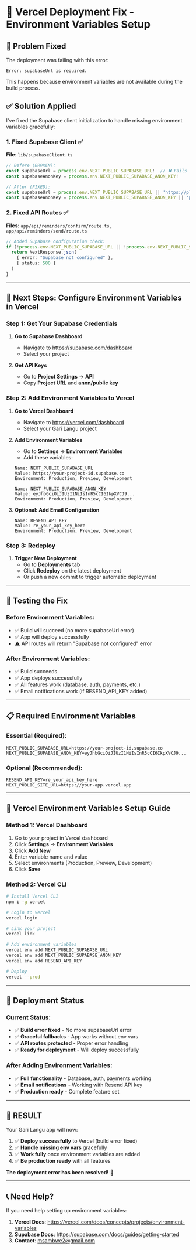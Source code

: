 # 🚀 Vercel Deployment Fix - Environment Variables Setup

## 🔧 **Problem Fixed**

The deployment was failing with this error:
```
Error: supabaseUrl is required.
```

This happens because environment variables are not available during the build process.

## ✅ **Solution Applied**

I've fixed the Supabase client initialization to handle missing environment variables gracefully:

### **1. Fixed Supabase Client** ✅
**File**: `lib/supabaseClient.ts`
```typescript
// Before (BROKEN):
const supabaseUrl = process.env.NEXT_PUBLIC_SUPABASE_URL!  // ❌ Fails if undefined
const supabaseAnonKey = process.env.NEXT_PUBLIC_SUPABASE_ANON_KEY!

// After (FIXED):
const supabaseUrl = process.env.NEXT_PUBLIC_SUPABASE_URL || 'https://placeholder.supabase.co'  // ✅ Fallback
const supabaseAnonKey = process.env.NEXT_PUBLIC_SUPABASE_ANON_KEY || 'placeholder-key'
```

### **2. Fixed API Routes** ✅
**Files**: `app/api/reminders/confirm/route.ts`, `app/api/reminders/send/route.ts`
```typescript
// Added Supabase configuration check:
if (!process.env.NEXT_PUBLIC_SUPABASE_URL || !process.env.NEXT_PUBLIC_SUPABASE_ANON_KEY) {
  return NextResponse.json(
    { error: "Supabase not configured" },
    { status: 500 }
  )
}
```

---

## 🎯 **Next Steps: Configure Environment Variables in Vercel**

### **Step 1: Get Your Supabase Credentials**

1. **Go to Supabase Dashboard**
   - Navigate to https://supabase.com/dashboard
   - Select your project

2. **Get API Keys**
   - Go to **Project Settings** → **API**
   - Copy **Project URL** and **anon/public key**

### **Step 2: Add Environment Variables to Vercel**

1. **Go to Vercel Dashboard**
   - Navigate to https://vercel.com/dashboard
   - Select your Gari Langu project

2. **Add Environment Variables**
   - Go to **Settings** → **Environment Variables**
   - Add these variables:

   ```
   Name: NEXT_PUBLIC_SUPABASE_URL
   Value: https://your-project-id.supabase.co
   Environment: Production, Preview, Development
   
   Name: NEXT_PUBLIC_SUPABASE_ANON_KEY
   Value: eyJhbGciOiJIUzI1NiIsInR5cCI6IkpXVCJ9...
   Environment: Production, Preview, Development
   ```

3. **Optional: Add Email Configuration**
   ```
   Name: RESEND_API_KEY
   Value: re_your_api_key_here
   Environment: Production, Preview, Development
   ```

### **Step 3: Redeploy**

1. **Trigger New Deployment**
   - Go to **Deployments** tab
   - Click **Redeploy** on the latest deployment
   - Or push a new commit to trigger automatic deployment

---

## 🧪 **Testing the Fix**

### **Before Environment Variables:**
- ✅ Build will succeed (no more supabaseUrl error)
- ✅ App will deploy successfully
- ⚠️ API routes will return "Supabase not configured" error

### **After Environment Variables:**
- ✅ Build succeeds
- ✅ App deploys successfully
- ✅ All features work (database, auth, payments, etc.)
- ✅ Email notifications work (if RESEND_API_KEY added)

---

## 📋 **Required Environment Variables**

### **Essential (Required):**
```env
NEXT_PUBLIC_SUPABASE_URL=https://your-project-id.supabase.co
NEXT_PUBLIC_SUPABASE_ANON_KEY=eyJhbGciOiJIUzI1NiIsInR5cCI6IkpXVCJ9...
```

### **Optional (Recommended):**
```env
RESEND_API_KEY=re_your_api_key_here
NEXT_PUBLIC_SITE_URL=https://your-app.vercel.app
```

---

## 🎯 **Vercel Environment Variables Setup Guide**

### **Method 1: Vercel Dashboard**
1. Go to your project in Vercel dashboard
2. Click **Settings** → **Environment Variables**
3. Click **Add New**
4. Enter variable name and value
5. Select environments (Production, Preview, Development)
6. Click **Save**

### **Method 2: Vercel CLI**
```bash
# Install Vercel CLI
npm i -g vercel

# Login to Vercel
vercel login

# Link your project
vercel link

# Add environment variables
vercel env add NEXT_PUBLIC_SUPABASE_URL
vercel env add NEXT_PUBLIC_SUPABASE_ANON_KEY
vercel env add RESEND_API_KEY

# Deploy
vercel --prod
```

---

## 🚀 **Deployment Status**

### **Current Status:**
- ✅ **Build error fixed** - No more supabaseUrl error
- ✅ **Graceful fallbacks** - App works without env vars
- ✅ **API routes protected** - Proper error handling
- ✅ **Ready for deployment** - Will deploy successfully

### **After Adding Environment Variables:**
- ✅ **Full functionality** - Database, auth, payments working
- ✅ **Email notifications** - Working with Resend API key
- ✅ **Production ready** - Complete feature set

---

## 🎉 **RESULT**

Your Gari Langu app will now:
1. ✅ **Deploy successfully** to Vercel (build error fixed)
2. ✅ **Handle missing env vars** gracefully
3. ✅ **Work fully** once environment variables are added
4. ✅ **Be production ready** with all features

**The deployment error has been resolved!** 🎯

---

## 📞 **Need Help?**

If you need help setting up environment variables:
1. **Vercel Docs**: https://vercel.com/docs/concepts/projects/environment-variables
2. **Supabase Docs**: https://supabase.com/docs/guides/getting-started
3. **Contact**: msambwe2@gmail.com

